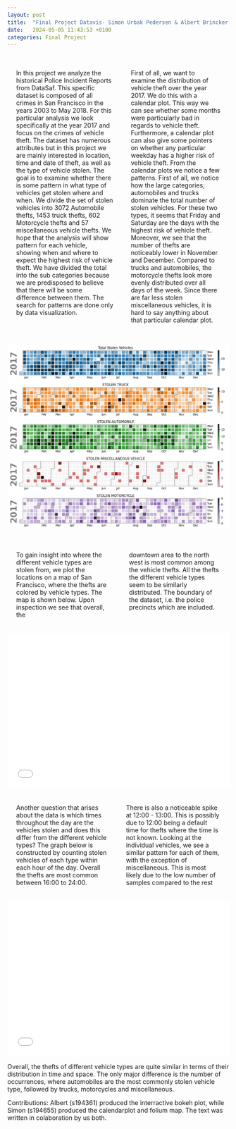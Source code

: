 ```yaml
---
layout: post
title:  "Final Project Datavis- Simon Urbak Pedersen & Albert Brincker Olson!"
date:   2024-05-05 11:43:53 +0100
categories: Final Project
---
```


<div class="container">
  <div class="column">
    <p>
      In this project we analyze the historical Police Incident Reports from DataSaf. This specific dataset is composed of all crimes in San Francisco in the years 2003 to May 2018. For this particular analysis we look specifically at the year 2017 and focus on the crimes of vehicle theft. The dataset has numerous attributes but in this project we are mainly interested in location, time and date of theft, as well as the type of vehicle stolen. The goal is to examine whether there is some pattern in what type of vehicles get stolen where and when. We divide the set of stolen vehicles into 3072 Automobile thefts, 1453 truck thefts, 602 Motorcycle thefts and 57 miscellaneous vehicle thefts. We hope that the analysis will show pattern for each vehicle, showing when and where to expect the highest risk of vehicle theft. We have divided the total into the sub categories because we are predisposed to believe that there will be some difference between them. The search for patterns are done only by data visualization.
    </p>
  </div>
  <div class="column">
    <p> First of all, we want to examine the distribution of vehicle theft over the year 2017. We do this with a calendar plot. This way we can see whether some months were particularly bad in regards to vehicle theft. Furthermore, a calendar plot can also give some pointers on whether any particular weekday has a higher risk of vehicle theft. 
From the calendar plots we notice a few patterns. First of all, we notice how the large categories; automobiles and trucks dominate the total number of stolen vehicles. For these two types, it seems that Friday and Saturday are the days with the highest risk of vehicle theft. Moreover, we see that the number of thefts are noticeably lower in November and December. Compared to trucks and automobiles, the motorcycle thefts look
more evenly distributed over all days of the week. Since there are far less stolen miscellaneous vehicles, it is hard to say anything about that particular calendar plot.
    </p>
  </div>
</div>

![Calendar Plots](/SIMON.jpg)

<div class="container">
  <div class="column">
    <p>
To gain insight into where the different vehicle types are stolen from, we plot the locations on a map of San Francisco, where the thefts are colored by vehicle types. The map is shown below. Upon inspection we see that overall, the 
    </p>
  </div>
  <div class="column">
    <p>
     downtown area to the north west is most common among the vehicle thefts. All the thefts the different vehicle types seem to be similarly distributed. The boundary of the dataset, i.e. the police precincts which are included. 
    </p>
  </div>
</div>

<iframe src="/ALBERT_SUTTER (1).html"
    sandbox="allow-same-origin allow-scripts"
    width="100%"
    height="350"
    scrolling="no"
    seamless="seamless"
    frameborder="0">
</iframe>

<div class="container">
  <div class="column">
    <p>  Another question that arises about the data is which times throughout the day are the vehicles stolen and does this differ from the different vehicle types? The graph below is constructed by counting stolen vehicles of each type within each hour of the day. Overall the thefts are most common between 16:00 to 24:00. 
    </p>
  </div>
  <div class="column">
    <p>
      There is also a noticeable spike at 12:00 - 13:00. This is possibly due to 12:00 being a default time for thefts where the time is not known. Looking at the individual vehicles, we see a similar pattern for each of them, with the exception of miscellaneous. This is most likely due to the low number of samples compared to the rest
    </p>
  </div>
</div>

<iframe src="/Luksus.html"
    sandbox="allow-same-origin allow-scripts"
    width="100%"
    height="350"
    scrolling="no"
    seamless="seamless"
    frameborder="0">
</iframe>

Overall, the thefts of different vehicle types are quite similar in terms of their distribution in time and space. The only major difference is the number of occurrences, where automobiles are the most commonly stolen vehicle type, followed by trucks, motorcycles and miscellaneous. 



Contributions: Albert (s194361) produced the interractive bokeh plot, while Simon (s194655) produced the calendarplot and folium map. The text was written in colaboration by us both. 


<style>
.container {
  display: flex;
}

.column {
  flex: 1;
  padding: 20px;
}
</style>




[jekyll-docs]: https://jekyllrb.com/docs/home
[jekyll-gh]:   https://github.com/jekyll/jekyll
[jekyll-talk]: https://talk.jekyllrb.com/
